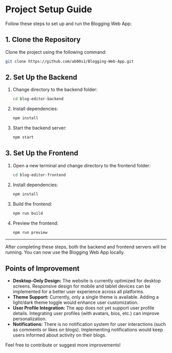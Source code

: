 # Project Setup Guide

Follow these steps to set up and run the Blogging Web App:

## 1. Clone the Repository
Clone the project using the following command:
```bash
git clone https://github.com/ab00s1/Blogging-Web-App.git
```

## 2. Set Up the Backend
1. Change directory to the backend folder:
   ```bash
   cd blog-editor-backend
   ```
2. Install dependencies:
   ```bash
   npm install
   ```
3. Start the backend server:
   ```bash
   npm start
   ```

## 3. Set Up the Frontend
1. Open a new terminal and change directory to the frontend folder:
   ```bash
   cd blog-editor-frontend
   ```
2. Install dependencies:
   ```bash
   npm install
   ```
3. Build the frontend:
   ```bash
   npm run build
   ```
4. Preview the frontend:
   ```bash
   npm run preview
   ```

---

After completing these steps, both the backend and frontend servers will be running. You can now use the Blogging Web App locally.

## Points of Improvement

- **Desktop-Only Design:** The website is currently optimized for desktop screens. Responsive design for mobile and tablet devices can be implemented for a better user experience across all platforms.
- **Theme Support:** Currently, only a single theme is available. Adding a light/dark theme toggle would enhance user customization.
- **User Profile Integration:** The app does not yet support user profile details. Integrating user profiles (with avatars, bios, etc.) can improve personalization.
- **Notifications:** There is no notification system for user interactions (such as comments or likes on blogs). Implementing notifications would keep users informed about activity on their blogs.

Feel free to contribute or suggest more improvements!